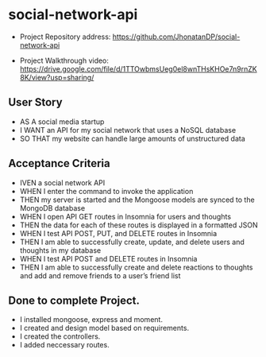 # social-network-api

- Project Repository address: https://github.com/JhonatanDP/social-network-api

- Project Walkthrough video: https://drive.google.com/file/d/1TTOwbmsUeg0el8wnTHsKHOe7n9rnZK8K/view?usp=sharing/

## User Story
- AS A social media startup
- I WANT an API for my social network that uses a NoSQL database
- SO THAT my website can handle large amounts of unstructured data

## Acceptance Criteria
- IVEN a social network API
- WHEN I enter the command to invoke the application
- THEN my server is started and the Mongoose models are synced to the MongoDB database
- WHEN I open API GET routes in Insomnia for users and thoughts
- THEN the data for each of these routes is displayed in a formatted JSON
- WHEN I test API POST, PUT, and DELETE routes in Insomnia
- THEN I am able to successfully create, update, and delete users and thoughts in my database
- WHEN I test API POST and DELETE routes in Insomnia
- THEN I am able to successfully create and delete reactions to thoughts and add and remove friends to a user’s friend list

## Done to complete Project.
- I installed mongoose, express and moment.
- I created and design model based on requirements.
- I created the controllers.
- I added neccessary routes.

